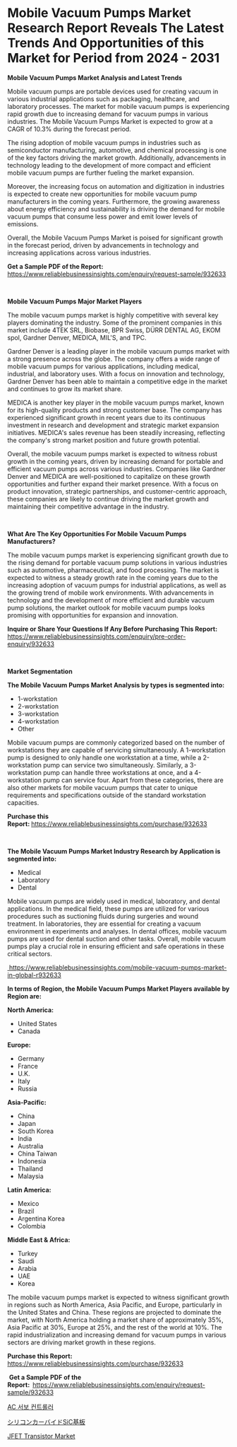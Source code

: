 <p><h1>Mobile Vacuum Pumps Market Research Report Reveals The Latest Trends And Opportunities of this Market for Period from 2024 - 2031</h1></p><p><strong>Mobile Vacuum Pumps Market Analysis and Latest Trends</strong></p>
<p><p>Mobile vacuum pumps are portable devices used for creating vacuum in various industrial applications such as packaging, healthcare, and laboratory processes. The market for mobile vacuum pumps is experiencing rapid growth due to increasing demand for vacuum pumps in various industries. The Mobile Vacuum Pumps Market is expected to grow at a CAGR of 10.3% during the forecast period.</p><p>The rising adoption of mobile vacuum pumps in industries such as semiconductor manufacturing, automotive, and chemical processing is one of the key factors driving the market growth. Additionally, advancements in technology leading to the development of more compact and efficient mobile vacuum pumps are further fueling the market expansion.</p><p>Moreover, the increasing focus on automation and digitization in industries is expected to create new opportunities for mobile vacuum pump manufacturers in the coming years. Furthermore, the growing awareness about energy efficiency and sustainability is driving the demand for mobile vacuum pumps that consume less power and emit lower levels of emissions.</p><p>Overall, the Mobile Vacuum Pumps Market is poised for significant growth in the forecast period, driven by advancements in technology and increasing applications across various industries.</p></p>
<p><strong>Get a Sample PDF of the Report:&nbsp;</strong> <a href="https://www.reliablebusinessinsights.com/enquiry/request-sample/932633">https://www.reliablebusinessinsights.com/enquiry/request-sample/932633</a></p>
<p>&nbsp;</p>
<p><strong>Mobile Vacuum Pumps Major Market Players</strong></p>
<p><p>The mobile vacuum pumps market is highly competitive with several key players dominating the industry. Some of the prominent companies in this market include 4TEK SRL, Biobase, BPR Swiss, DÜRR DENTAL AG, EKOM spol, Gardner Denver, MEDICA, MIL'S, and TPC.</p><p>Gardner Denver is a leading player in the mobile vacuum pumps market with a strong presence across the globe. The company offers a wide range of mobile vacuum pumps for various applications, including medical, industrial, and laboratory uses. With a focus on innovation and technology, Gardner Denver has been able to maintain a competitive edge in the market and continues to grow its market share.</p><p>MEDICA is another key player in the mobile vacuum pumps market, known for its high-quality products and strong customer base. The company has experienced significant growth in recent years due to its continuous investment in research and development and strategic market expansion initiatives. MEDICA's sales revenue has been steadily increasing, reflecting the company's strong market position and future growth potential.</p><p>Overall, the mobile vacuum pumps market is expected to witness robust growth in the coming years, driven by increasing demand for portable and efficient vacuum pumps across various industries. Companies like Gardner Denver and MEDICA are well-positioned to capitalize on these growth opportunities and further expand their market presence. With a focus on product innovation, strategic partnerships, and customer-centric approach, these companies are likely to continue driving the market growth and maintaining their competitive advantage in the industry.</p></p>
<p>&nbsp;</p>
<p><strong>What Are The Key Opportunities For Mobile Vacuum Pumps Manufacturers?</strong></p>
<p><p>The mobile vacuum pumps market is experiencing significant growth due to the rising demand for portable vacuum pump solutions in various industries such as automotive, pharmaceutical, and food processing. The market is expected to witness a steady growth rate in the coming years due to the increasing adoption of vacuum pumps for industrial applications, as well as the growing trend of mobile work environments. With advancements in technology and the development of more efficient and durable vacuum pump solutions, the market outlook for mobile vacuum pumps looks promising with opportunities for expansion and innovation.</p></p>
<p><strong>Inquire or Share Your Questions If Any Before Purchasing This Report:</strong> <a href="https://www.reliablebusinessinsights.com/enquiry/pre-order-enquiry/932633">https://www.reliablebusinessinsights.com/enquiry/pre-order-enquiry/932633</a></p>
<p>&nbsp;</p>
<p><strong>Market Segmentation</strong></p>
<p><strong>The Mobile Vacuum Pumps Market Analysis by types is segmented into:</strong></p>
<p><ul><li>1-workstation</li><li>2-workstation</li><li>3-workstation</li><li>4-workstation</li><li>Other</li></ul></p>
<p><p>Mobile vacuum pumps are commonly categorized based on the number of workstations they are capable of servicing simultaneously. A 1-workstation pump is designed to only handle one workstation at a time, while a 2-workstation pump can service two simultaneously. Similarly, a 3-workstation pump can handle three workstations at once, and a 4-workstation pump can service four. Apart from these categories, there are also other markets for mobile vacuum pumps that cater to unique requirements and specifications outside of the standard workstation capacities.</p></p>
<p><strong>Purchase this Report:&nbsp;</strong><a href="https://www.reliablebusinessinsights.com/purchase/932633">https://www.reliablebusinessinsights.com/purchase/932633</a></p>
<p>&nbsp;</p>
<p><strong>The Mobile Vacuum Pumps Market Industry Research by Application is segmented into:</strong></p>
<p><ul><li>Medical</li><li>Laboratory</li><li>Dental</li></ul></p>
<p><p>Mobile vacuum pumps are widely used in medical, laboratory, and dental applications. In the medical field, these pumps are utilized for various procedures such as suctioning fluids during surgeries and wound treatment. In laboratories, they are essential for creating a vacuum environment in experiments and analyses. In dental offices, mobile vacuum pumps are used for dental suction and other tasks. Overall, mobile vacuum pumps play a crucial role in ensuring efficient and safe operations in these critical sectors.</p></p>
<p><a href="https://www.reliablebusinessinsights.com/mobile-vacuum-pumps-market-in-global-r932633">&nbsp;https://www.reliablebusinessinsights.com/mobile-vacuum-pumps-market-in-global-r932633</a></p>
<p><strong>In terms of Region, the Mobile Vacuum Pumps Market Players available by Region are:</strong></p>
<p>
    <p> <strong> North America: </strong>
        <ul>
            <li>United States</li>
            <li>Canada</li>
        </ul>
        </p> 
    <p> <strong> Europe: </strong>
        <ul>
            <li>Germany</li>
            <li>France</li>
            <li>U.K.</li>
            <li>Italy</li>
            <li>Russia</li>
        </ul>
        </p> 
    <p> <strong> Asia-Pacific: </strong>
        <ul>
            <li>China</li>
            <li>Japan</li>
            <li>South Korea</li>
            <li>India</li>
            <li>Australia</li>
            <li>China Taiwan</li>
            <li>Indonesia</li>
            <li>Thailand</li>
            <li>Malaysia</li>
        </ul>
        </p> 
    <p> <strong> Latin America: </strong>
        <ul>
            <li>Mexico</li>
            <li>Brazil</li>
            <li>Argentina Korea</li>
            <li>Colombia</li>
        </ul>
        </p> 
    <p> <strong> Middle East & Africa: </strong>
        <ul>
            <li>Turkey</li>
            <li>Saudi</li>
            <li>Arabia</li>
            <li>UAE</li>
            <li>Korea</li>
        </ul>
    </p>
    </p>
<p><p>The mobile vacuum pumps market is expected to witness significant growth in regions such as North America, Asia Pacific, and Europe, particularly in the United States and China. These regions are projected to dominate the market, with North America holding a market share of approximately 35%, Asia Pacific at 30%, Europe at 25%, and the rest of the world at 10%. The rapid industrialization and increasing demand for vacuum pumps in various sectors are driving market growth in these regions.</p></p>
<p><strong>Purchase this Report: </strong><a href="https://www.reliablebusinessinsights.com/purchase/932633">https://www.reliablebusinessinsights.com/purchase/932633</a></p>
<p>&nbsp;<strong>Get a Sample PDF of the Report:&nbsp;&nbsp;</strong><a href="https://www.reliablebusinessinsights.com/enquiry/request-sample/932633">https://www.reliablebusinessinsights.com/enquiry/request-sample/932633</a></p>
<p><strong></strong></p>
<p><p><a href="https://github.com/laholand/Market-Research-Report-List-4/blob/main/5351327124245.md">AC 서보 컨트롤러</a></p><p><a href="https://github.com/mohamedbakry57/Market-Research-Report-List-4/blob/main/8473612122813.md">シリコンカーバイドSiC基板</a></p><p><a href="https://issuu.com/reportprime-2/docs/jfet-transistor-market-size-2030.pptx">JFET Transistor Market</a></p></p>